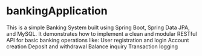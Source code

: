 # bankingApplication
This is a simple Banking System built using Spring Boot, Spring Data JPA, and MySQL. It demonstrates how to implement a clean and modular RESTful API for basic banking operations like:  User registration and login  Account creation  Deposit and withdrawal  Balance inquiry  Transaction logging
